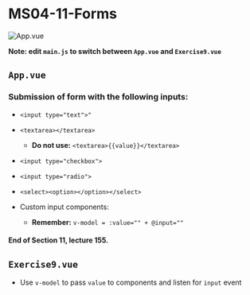 # MS04-11-Forms

![App.vue](../assets/a.png?raw=true)

**Note: edit `main.js` to switch between `App.vue` and `Exercise9.vue`**
## `App.vue`
### Submission of form with the following inputs:

* ```<input type="text">"```

* ```<textarea></textarea>```
	* **Do not use:** ```<textarea>{{value}}</textarea>```

* ```<input type="checkbox">```

* ```<input type="radio">```

* ```<select><option></option></select>```

* Custom input components:
	* **Remember:** ```v-model = :value="" + @input=""```

#### End of Section 11, lecture 155.

## `Exercise9.vue`

* Use `v-model` to pass `value` to components and listen for `input` event
